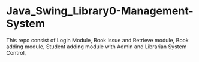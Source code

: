 # Java_Swing_Library0-Management-System

This repo consist of 
Login Module, Book Issue and Retrieve module, Book adding module, Student adding module with Admin and Librarian System Control,
